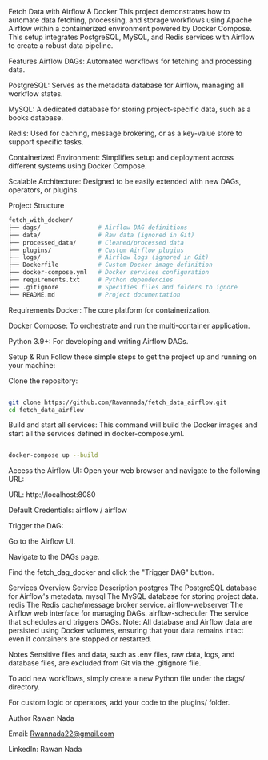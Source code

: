 Fetch Data with Airflow & Docker
This project demonstrates how to automate data fetching, processing, and storage workflows using Apache Airflow within a containerized environment powered by Docker Compose. This setup integrates PostgreSQL, MySQL, and Redis services with Airflow to create a robust data pipeline.

Features
Airflow DAGs: Automated workflows for fetching and processing data.

PostgreSQL: Serves as the metadata database for Airflow, managing all workflow states.

MySQL: A dedicated database for storing project-specific data, such as a books database.

Redis: Used for caching, message brokering, or as a key-value store to support specific tasks.

Containerized Environment: Simplifies setup and deployment across different systems using Docker Compose.

Scalable Architecture: Designed to be easily extended with new DAGs, operators, or plugins.

Project Structure
```bash
fetch_with_docker/
├── dags/                # Airflow DAG definitions
├── data/                # Raw data (ignored in Git)
├── processed_data/      # Cleaned/processed data
├── plugins/             # Custom Airflow plugins
├── logs/                # Airflow logs (ignored in Git)
├── Dockerfile           # Custom Docker image definition
├── docker-compose.yml   # Docker services configuration
├── requirements.txt     # Python dependencies
├── .gitignore           # Specifies files and folders to ignore
└── README.md            # Project documentation
```
Requirements
Docker: The core platform for containerization.

Docker Compose: To orchestrate and run the multi-container application.

Python 3.9+: For developing and writing Airflow DAGs.

Setup & Run
Follow these simple steps to get the project up and running on your machine:

Clone the repository:

```Bash

git clone https://github.com/Rawannada/fetch_data_airflow.git
cd fetch_data_airflow
```
Build and start all services:
This command will build the Docker images and start all the services defined in docker-compose.yml.

```Bash

docker-compose up --build
```
Access the Airflow UI:
Open your web browser and navigate to the following URL:

URL: http://localhost:8080

Default Credentials: airflow / airflow

Trigger the DAG:

Go to the Airflow UI.

Navigate to the DAGs page.

Find the fetch_dag_docker and click the "Trigger DAG" button.

Services Overview
Service	Description
postgres	The PostgreSQL database for Airflow's metadata.
mysql	The MySQL database for storing project data.
redis	The Redis cache/message broker service.
airflow-webserver	The Airflow web interface for managing DAGs.
airflow-scheduler	The service that schedules and triggers DAGs.
Note: All database and Airflow data are persisted using Docker volumes, ensuring that your data remains intact even if containers are stopped or restarted.

Notes
Sensitive files and data, such as .env files, raw data, logs, and database files, are excluded from Git via the .gitignore file.

To add new workflows, simply create a new Python file under the dags/ directory.

For custom logic or operators, add your code to the plugins/ folder.

Author
Rawan Nada

Email: Rwannada22@gmail.com

LinkedIn: Rawan Nada